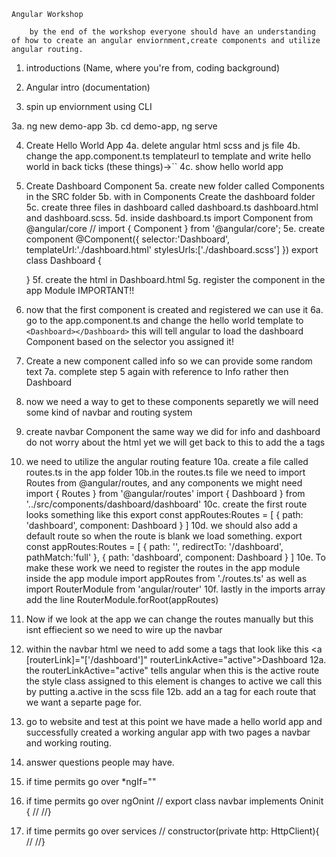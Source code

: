     Angular Workshop

        by the end of the workshop everyone should have an understanding of how to create an angular enviornment,create components and utilize angular routing.

1. introductions (Name, where you're from, coding background)

2. Angular intro (documentation)

3. spin up enviornment using CLI

3a. ng new demo-app
3b. cd demo-app, ng serve

4. Create Hello World App
4a. delete angular html scss and js file
4b. change the app.component.ts templateurl to template and write hello
        world in back ticks (these things)->``
4c. show hello world app
5. Create Dashboard Component
5a. create new folder called Components in the SRC folder
5b. with in Components Create the dashboard folder
5c. create three files in dashboard called dashboard.ts dashboard.html
    and dashboard.scss.
5d. inside dashboard.ts import Component from @angular/core
    // import { Component } from '@angular/core';
5e. create component
    @Component({
        selector:'Dashboard',
        templateUrl:'./dashboard.html'
        stylesUrls:['./dashboard.scss']
    })
    export class Dashboard {

    }
5f. create the html in Dashboard.html
5g. register the component in the app Module IMPORTANT!!
6. now that the first component is created and registered we can use it
6a. go to the app.component.ts and change the hello world template to 
    `<Dashboard></Dashboard>`
    this will tell angular to load the dashboard Component based on the selector you assigned it!
7. Create a new component called info so we can provide some random text
7a. complete step 5 again with reference to Info rather then Dashboard
8. now we need a way to get to these components separetly we will need some kind 
    of navbar and routing system
9. create navbar Component the same way we did for info and dashboard
    do not worry about the html yet we will get back to this to add the a tags
10. we need to utilize the angular routing feature
10a. create a file called routes.ts in the app folder
10b.in the routes.ts file we need to import Routes from @angular/routes, and any
    components we might need
    import { Routes } from '@angular/routes'
    import { Dashboard } from '../src/components/dashboard/dashboard'
10c. create the first route looks something like this 
    export const appRoutes:Routes = [
        { path: 'dashboard', component: Dashboard }
    ]
10d. we should also add a default route so when the route is blank we load  something.
        export const appRoutes:Routes = [
        { path: '', redirectTo: '/dashboard', pathMatch:'full' },
        { path: 'dashboard', component: Dashboard }
    ]
10e. To make these work we need to register the routes in the app module
    inside the app module import appRoutes from './routes.ts' as well as
    import RouterModule from 'angular/router'
10f. lastly in the imports array add the line 
    RouterModule.forRoot(appRoutes)
11. Now if we look at the app we can change the routes manually but this isnt
    effiecient so we need to wire up the navbar
12. within the navbar html we need to add some a tags that look like this
    <a [routerLink]="['/dashboard']" routerLinkActive="active">Dashboard</a>
12a. the routerLinkActive="active" tells angular when this is the active route the
    style class assigned to this element is changes to active we call this by putting a.active in the scss file
12b. add an a tag for each route that we want a separte page for.
13. go to website and test at this point we have made a hello world app and
    successfully created a working angular app with two pages a navbar and working routing.
14. answer questions people may have.
15. if time permits go over *ngIf=""
16. if time permits go over ngOnint
    // export class navbar implements Oninit {
    //
    //}
17. if time permits go over services 
    //     constructor(private http: HttpClient){
    //
    //}
